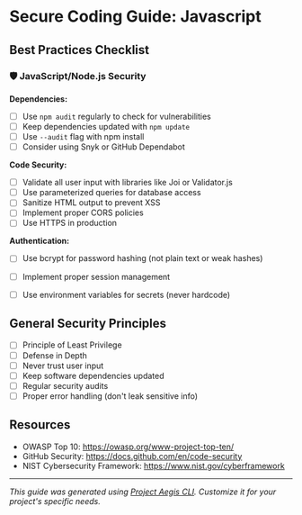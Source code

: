 # Secure Coding Guide: Javascript

## Best Practices Checklist


### 🛡️ JavaScript/Node.js Security

**Dependencies:**
- [ ] Use `npm audit` regularly to check for vulnerabilities
- [ ] Keep dependencies updated with `npm update`
- [ ] Use `--audit` flag with npm install
- [ ] Consider using Snyk or GitHub Dependabot

**Code Security:**
- [ ] Validate all user input with libraries like Joi or Validator.js
- [ ] Use parameterized queries for database access
- [ ] Sanitize HTML output to prevent XSS
- [ ] Implement proper CORS policies
- [ ] Use HTTPS in production

**Authentication:**
- [ ] Use bcrypt for password hashing (not plain text or weak hashes)
- [ ] Implement proper session management
- [ ] Use environment variables for secrets (never hardcode)



## General Security Principles

- [ ] Principle of Least Privilege
- [ ] Defense in Depth
- [ ] Never trust user input
- [ ] Keep software dependencies updated
- [ ] Regular security audits
- [ ] Proper error handling (don't leak sensitive info)

## Resources

- OWASP Top 10: https://owasp.org/www-project-top-ten/
- GitHub Security: https://docs.github.com/en/code-security
- NIST Cybersecurity Framework: https://www.nist.gov/cyberframework

---

*This guide was generated using [Project Aegis CLI](https://github.com/JamesTheGiblet/Project-Aegis-CLI). Customize it for your project's specific needs.*